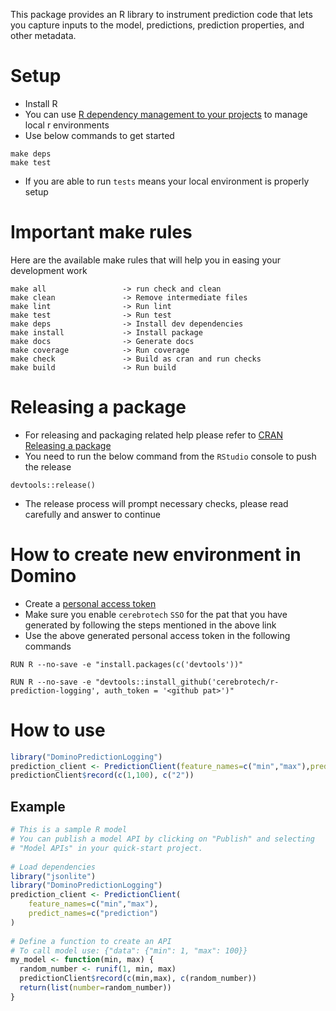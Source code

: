 This package provides an R library to instrument prediction code that lets you capture inputs
to the model, predictions, prediction properties, and other metadata.
# Setup
* Install R
* You can use [R dependency management to your projects](https://rstudio.github.io/renv/articles/renv.html) to manage local r environments
* Use below commands to get started
```shell
make deps
make test
```
* If you are able to run `tests` means your local environment is properly setup

# Important make rules
Here are the available make rules that will help you in easing your development work
```shell
make all                 -> run check and clean
make clean               -> Remove intermediate files
make lint                -> Run lint
make test                -> Run test
make deps                -> Install dev dependencies
make install             -> Install package
make docs                -> Generate docs
make coverage            -> Run coverage
make check               -> Build as cran and run checks
make build               -> Run build
``` 

# Releasing a package
* For releasing and packaging related help please refer to [CRAN Releasing a package](https://r-pkgs.org/release.html)
* You need to run the below command from the `RStudio` console to push the release
```shell
devtools::release()
```
* The release process will prompt necessary checks, please read carefully and answer to continue

# How to create new environment in Domino
* Create a [personal access token](https://docs.github.com/en/authentication/keeping-your-account-and-data-secure/creating-a-personal-access-token)
* Make sure you enable `cerebrotech` `SSO` for the pat that you have generated by following the steps mentioned in the above link
* Use the above generated personal access token in the following commands
```docker
RUN R --no-save -e "install.packages(c('devtools'))"

RUN R --no-save -e "devtools::install_github('cerebrotech/r-prediction-logging', auth_token = '<github pat>')"
```

# How to use

```R
library("DominoPredictionLogging")
prediction_client <- PredictionClient(feature_names=c("min","max"),predict_names=c("prediction"))
predictionClient$record(c(1,100), c("2"))
```

## Example
```R
# This is a sample R model
# You can publish a model API by clicking on "Publish" and selecting
# "Model APIs" in your quick-start project.
 
# Load dependencies
library("jsonlite")
library("DominoPredictionLogging")
prediction_client <- PredictionClient(
    feature_names=c("min","max"),
    predict_names=c("prediction")
)
 
# Define a function to create an API
# To call model use: {"data": {"min": 1, "max": 100}}
my_model <- function(min, max) {
  random_number <- runif(1, min, max)
  predictionClient$record(c(min,max), c(random_number))
  return(list(number=random_number))
}
```

